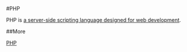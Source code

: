 #PHP

PHP is [a server-side scripting language designed for web development](http://en.wikipedia.org/wiki/PHP).

##More

[PHP](http://en.wikipedia.org/wiki/PHP)
